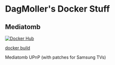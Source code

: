 
# DagMoller's Docker Stuff

## Mediatomb

[![Docker Hub](https://img.shields.io/badge/docker-dagmoller%2Fmediatomb-008bb8.svg)](https://registry.hub.docker.com/r/dagmoller/mediatomb/)

[docker build](https://github.com/dagmoller/docker/tree/main/mediatomb)

Mediatomb UPnP (with patches for Samsung TVs)

